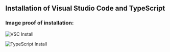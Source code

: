 ## Installation of Visual Studio Code and TypeScript

### **Image proof of installation:**

![VSC Install](/images/hello_world.PNG)

![TypeScript Install](/images/installed_typescript_and_vsc.PNG)
